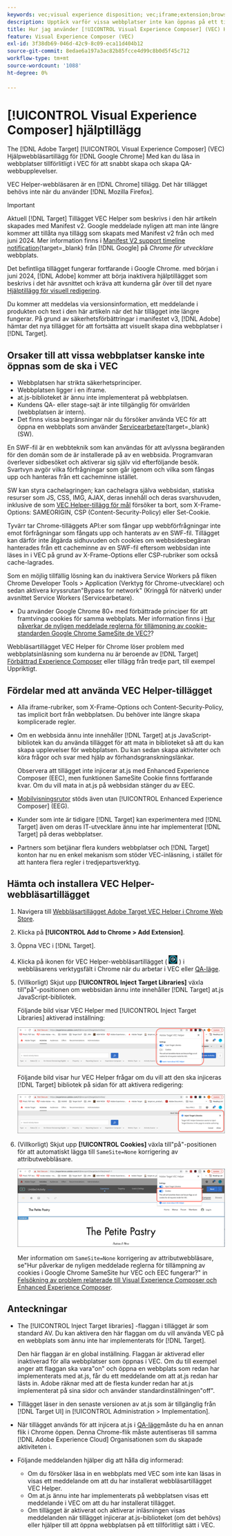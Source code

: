 ```yaml
---
keywords: vec;visual experience disposition; vec;iframe;extension;browser
description: Upptäck varför vissa webbplatser inte kan öppnas på ett tillförlitligt sätt i [!UICONTROL Visual Experience Composer] (VEC) Med webbläsartillägget VEC Helper kan du läsa in webbplatser tillförlitligt i VEC.
title: Hur jag använder [!UICONTROL Visual Experience Composer] (VEC) Hjälptillägg?
feature: Visual Experience Composer (VEC)
exl-id: 3f38db69-046d-42c9-8c09-eca11d404b12
source-git-commit: 8edae6a197a3ac82b85fcce4d99c8b0d5f45c712
workflow-type: tm+mt
source-wordcount: '1088'
ht-degree: 0%

---
```


# [!UICONTROL Visual Experience Composer] hjälptillägg

The [!DNL Adobe Target] [!UICONTROL Visual Experience Composer] (VEC) Hjälpwebbläsartillägg för [!DNL Google Chrome] Med kan du läsa in webbplatser tillförlitligt i VEC för att snabbt skapa och skapa QA-webbupplevelser.

VEC Helper-webbläsaren är en [!DNL Chrome] tillägg. Det här tillägget behövs inte när du använder [!DNL Mozilla Firefox].

>[!IMPORTANT]
>
>Aktuell [!DNL Target] Tillägget VEC Helper som beskrivs i den här artikeln skapades med Manifest v2. Google meddelade nyligen att man inte längre kommer att tillåta nya tillägg som skapats med Manifest v2 från och med juni 2024. Mer information finns i [Manifest V2 support timeline notification](https://developer.chrome.com/docs/extensions/develop/migrate/mv2-deprecation-timeline){target=_blank} från [!DNL Google] på *Chrome för utvecklare* webbplats.
>
>Det befintliga tillägget fungerar fortfarande i Google Chrome. med början i juni 2024, [!DNL Adobe] kommer att börja inaktivera hjälptillägget som beskrivs i det här avsnittet och kräva att kunderna går över till det nyare [Hjälptillägg för visuell redigering](/help/main/c-experiences/c-visual-experience-composer/r-troubleshoot-composer/visual-editing-helper-extension.md).
>
Du kommer att meddelas via versionsinformation, ett meddelande i produkten och text i den här artikeln när det här tillägget inte längre fungerar. På grund av säkerhetsförbättringar i manifestet v3, [!DNL Adobe] hämtar det nya tillägget för att fortsätta att visuellt skapa dina webbplatser i [!DNL Target].

## Orsaker till att vissa webbplatser kanske inte öppnas som de ska i VEC

* Webbplatsen har strikta säkerhetsprinciper.
* Webbplatsen ligger i en iframe.
* at.js-biblioteket är ännu inte implementerat på webbplatsen.
* Kundens QA- eller stage-sajt är inte tillgänglig för omvärlden (webbplatsen är intern).
* Det finns vissa begränsningar när du försöker använda VEC för att öppna en webbplats som använder [Servicearbetare](https://developer.mozilla.org/en-US/docs/Web/API/Service_Worker_API){target=_blank} (SW).

En SWF-fil är en webbteknik som kan användas för att avlyssna begäranden för den domän som de är installerade på av en webbsida. Programvaran överlever sidbesöket och aktiverar sig själv vid efterföljande besök. Svartvyn avgör vilka förfrågningar som går igenom och vilka som fångas upp och hanteras från ett cacheminne istället.

SW kan styra cachelagringen; kan cachelagra själva webbsidan, statiska resurser som JS, CSS, IMG, AJAX, deras innehåll och deras svarshuvuden, inklusive de som [VEC Helper-tillägg för mål](/help/main/c-experiences/c-visual-experience-composer/r-troubleshoot-composer/vec-helper-browser-extension.md) försöker ta bort, som X-Frame-Options: SAMEORIGIN, CSP (Content-Security-Policy) eller Set-Cookie.

Tyvärr tar Chrome-tilläggets API:er som fångar upp webbförfrågningar inte emot förfrågningar som fångats upp och hanterats av en SWF-fil. Tillägget kan därför inte åtgärda sidhuvuden och cookies om webbsidesbegäran hanterades från ett cacheminne av en SWF-fil eftersom webbsidan inte läses in i VEC på grund av X-Frame-Options eller CSP-rubriker som också cache-lagrades.

Som en möjlig tillfällig lösning kan du inaktivera Service Workers på fliken Chrome Developer Tools > Application (Verktyg för Chrome-utvecklare) och sedan aktivera kryssrutan&quot;Bypass for network&quot; (Kringgå för nätverk) under avsnittet Service Workers (Servicearbetare).

* Du använder Google Chrome 80+ med förbättrade principer för att framtvinga cookies för samma webbplats. Mer information finns i [Hur påverkar de nyligen meddelade reglerna för tillämpning av cookie-standarden Google Chrome SameSite de VEC?](/help/main/c-experiences/c-visual-experience-composer/r-troubleshoot-composer/issues-related-to-the-visual-experience-composer-vec-and-enhanced-experience-composer-eec.md#samesite)?

Webbläsartillägget VEC Helper för Chrome löser problem med webbplatsinläsning som kunderna nu är beroende av [!DNL Target] [Förbättrad Experience Composer](/help/main/administrating-target/visual-experience-composer-set-up.md#eec) eller tillägg från tredje part, till exempel Uppriktigt.

## Fördelar med att använda VEC Helper-tillägget

* Alla iframe-rubriker, som X-Frame-Options och Content-Security-Policy, tas implicit bort från webbplatsen. Du behöver inte längre skapa komplicerade regler.
* Om en webbsida ännu inte innehåller [!DNL Target] at.js JavaScript-bibliotek kan du använda tillägget för att mata in biblioteket så att du kan skapa upplevelser för webbplatsen. Du kan sedan skapa aktiviteter och köra frågor och svar med hjälp av förhandsgranskningslänkar.

  Observera att tillägget inte injicerar at.js med Enhanced Experience Composer (EEC), men funktionen SameSite Cookie finns fortfarande kvar. Om du vill mata in at.js på webbsidan stänger du av EEC.

* [Mobilvisningsrutor](/help/main/c-experiences/c-visual-experience-composer/mobile-viewports.md) stöds även utan [!UICONTROL Enhanced Experience Composer] (EEG).
* Kunder som inte är tidigare [!DNL Target] kan experimentera med [!DNL Target] även om deras IT-utvecklare ännu inte har implementerat [!DNL Target] på deras webbplatser.
* Partners som betjänar flera kunders webbplatser och [!DNL Target] konton har nu en enkel mekanism som stöder VEC-inläsning, i stället för att hantera flera regler i tredjepartsverktyg.

## Hämta och installera VEC Helper-webbläsartillägget

1. Navigera till [Webbläsartillägget Adobe Target VEC Helper i Chrome Web Store](https://chrome.google.com/webstore/detail/adobe-target-vec-helper/ggjpideecfnbipkacplkhhaflkdjagak).
1. Klicka på **[!UICONTROL Add to Chrome > Add Extension]**.
1. Öppna VEC i [!DNL Target].
1. Klicka på ikonen för VEC Helper-webbläsartillägget ( ![VEC Helper: ikon](/help/main/c-experiences/c-visual-experience-composer/r-troubleshoot-composer/assets/vec-help-extension.png) ) i webbläsarens verktygsfält i Chrome när du arbetar i VEC eller [QA-läge](/help/main/c-activities/c-activity-qa/activity-qa.md).
1. (Villkorligt) Skjut upp **[!UICONTROL Inject Target Libraries]** växla till&quot;på&quot;-positionen om webbsidan ännu inte innehåller [!DNL Target] at.js JavaScript-bibliotek.

   Följande bild visar VEC Helper med [!UICONTROL Inject Target Libraries] aktiverad inställning:

   ![VEC-hjälp 1](/help/main/c-experiences/c-visual-experience-composer/r-troubleshoot-composer/assets/vec-help-extension-1.png)

   Följande bild visar hur VEC Helper frågar om du vill att den ska injiceras [!DNL Target] bibliotek på sidan för att aktivera redigering:

   ![VEC-hjälp 2](/help/main/c-experiences/c-visual-experience-composer/r-troubleshoot-composer/assets/vec-helper.png)

1. (Villkorligt) Skjut upp **[!UICONTROL Cookies]** växla till&quot;på&quot;-positionen för att automatiskt lägga till `SameSite=None` korrigering av attributwebbläsare.

   ![Cookies i VEC-hjälptillägget](/help/main/c-experiences/c-visual-experience-composer/r-troubleshoot-composer/assets/cookies-vec-helper.png)

   Mer information om `SameSite=None` korrigering av attributwebbläsare, se&quot;Hur påverkar de nyligen meddelade reglerna för tillämpning av cookies i Google Chrome SameSite hur VEC och EEC fungerar?&quot; in [Felsökning av problem relaterade till Visual Experience Composer och Enhanced Experience Composer](/help/main/c-experiences/c-visual-experience-composer/r-troubleshoot-composer/issues-related-to-the-visual-experience-composer-vec-and-enhanced-experience-composer-eec.md#samesite).

## Anteckningar

* The [!UICONTROL Inject Target libraries] -flaggan i tillägget är som standard AV. Du kan aktivera den här flaggan om du vill använda VEC på en webbplats som ännu inte har implementerats för [!DNL Target].

  Den här flaggan är en global inställning. Flaggan är aktiverad eller inaktiverad för alla webbplatser som öppnas i VEC. Om du till exempel anger att flaggan ska vara&quot;on&quot; och öppna en webbplats som redan har implementerats med at.js, får du ett meddelande om att at.js redan har lästs in. Adobe räknar med att de flesta kunder redan har at.js implementerat på sina sidor och använder standardinställningen&quot;off&quot;.

* Tillägget läser in den senaste versionen av at.js som är tillgänglig från [!DNL Target UI] in [!UICONTROL Administration > Implementation].
* När tillägget används för att injicera at.js i [QA-läge](/help/main/c-activities/c-activity-qa/activity-qa.md)måste du ha en annan flik i Chrome öppen. Denna Chrome-flik måste autentiseras till samma [!DNL Adobe Experience Cloud] Organisationen som du skapade aktiviteten i.
* Följande meddelanden hjälper dig att hålla dig informerad:

   * Om du försöker läsa in en webbplats med VEC som inte kan läsas in visas ett meddelande om att du har installerat webbläsartillägget VEC Helper.
   * Om at.js ännu inte har implementerats på webbplatsen visas ett meddelande i VEC om att du har installerat tillägget.
   * Om tillägget är aktiverat och aktiverar inläsningen visas meddelanden när tillägget injicerar at.js-biblioteket (om det behövs) eller hjälper till att öppna webbplatsen på ett tillförlitligt sätt i VEC.
